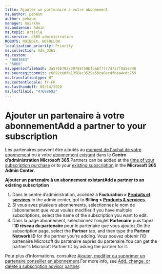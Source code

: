 ```yaml
---
title: Ajouter un partenaire à votre abonnement
ms.author: pebaum
author: pebaum
manager: mnirkhe
ms.audience: Admin
ms.topic: article
ms.service: o365-administration
ROBOTS: NOINDEX, NOFOLLOW
localization_priority: Priority
ms.collection: Adm_O365
ms.custom:
- "9001683"
- "5066"
ms.openlocfilehash: 3a876b70a739788768bfbabf7777d727f0a5e748
ms.sourcegitcommit: c6692ce0fa1358ec3529e59ca0ecdfdea4cdc759
ms.translationtype: HT
ms.contentlocale: fr-FR
ms.lasthandoff: 09/14/2020
ms.locfileid: "47688692"
---
```

# <a name="add-a-partner-to-your-subscription"></a><span data-ttu-id="4c33e-102">Ajouter un partenaire à votre abonnement</span><span class="sxs-lookup"><span data-stu-id="4c33e-102">Add a partner to your subscription</span></span>

<span data-ttu-id="4c33e-103">Les partenaires peuvent être ajoutés au [moment de l'achat de votre abonnement](https://docs.microsoft.com/microsoft-365/admin/misc/add-partner?view=o365-worldwide#add-a-partner-at-the-time-of-purchase) ou à votre [abonnement existant](https://docs.microsoft.com/microsoft-365/admin/misc/add-partner?view=o365-worldwide#add-a-partner-to-an-existing-subscription) dans le **Centre d’administration Microsoft 365**.</span><span class="sxs-lookup"><span data-stu-id="4c33e-103">Partners can be added at the [time of your subscription purchase](https://docs.microsoft.com/microsoft-365/admin/misc/add-partner?view=o365-worldwide#add-a-partner-at-the-time-of-purchase) or to your [existing subscription](https://docs.microsoft.com/microsoft-365/admin/misc/add-partner?view=o365-worldwide#add-a-partner-to-an-existing-subscription) in the **Microsoft 365 Admin Center**.</span></span>

<span data-ttu-id="4c33e-104">**Ajouter un partenaire à un abonnement existant**</span><span class="sxs-lookup"><span data-stu-id="4c33e-104">**Add a partner to an existing subscription**</span></span>

1. <span data-ttu-id="4c33e-105">Dans le centre d’administration, accédez à **Facturation > [Produits et services](https://go.microsoft.com/fwlink/p/?linkid=842054)**.</span><span class="sxs-lookup"><span data-stu-id="4c33e-105">In the admin center, got to **Billing > [Products & services](https://go.microsoft.com/fwlink/p/?linkid=842054)**.</span></span> 
2. <span data-ttu-id="4c33e-106">Si vous avez plusieurs abonnements, sélectionnez le nom de l’abonnement que vous voulez modifier.</span><span class="sxs-lookup"><span data-stu-id="4c33e-106">If you have multiple subscriptions, select the name of the subscription you want to edit.</span></span> 
3. <span data-ttu-id="4c33e-107">Dans la page abonnement, sélectionnez l’onglet **Partenaire** puis tapez l’**ID réseau du partenaire** pour le partenaire que vous ajoutez.</span><span class="sxs-lookup"><span data-stu-id="4c33e-107">On the subscription page, select the **Partner** tab, and then type the **Partner Network ID** for the partner you're adding.</span></span> <span data-ttu-id="4c33e-108">Vous pouvez obtenir l’ID partenaire Microsoft du partenaire auprès du partenaire.</span><span class="sxs-lookup"><span data-stu-id="4c33e-108">You can get the partner's Microsoft Partner ID by asking the partner for it.</span></span> 

<span data-ttu-id="4c33e-109">Pour plus d’informations, consultez [Ajouter, modifier ou supprimer un partenaire conseiller en abonnement](https://docs.microsoft.com/microsoft-365/admin/misc/add-partner).</span><span class="sxs-lookup"><span data-stu-id="4c33e-109">For more info, see [Add, change, or delete a subscription advisor partner](https://docs.microsoft.com/microsoft-365/admin/misc/add-partner).</span></span> 
